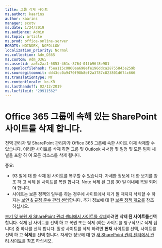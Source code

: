 ```yaml
---
title: 그룹 삭제 사이트
ms.author: kaarins
author: kaarins
manager: scotv
ms.date: 1/24/2019
ms.audience: Admin
ms.topic: article
ms.prod: office-online-server
ROBOTS: NOINDEX, NOFOLLOW
localization_priority: Normal
ms.collection: Adm_O365
ms.custom: Adm_O365
ms.assetid: aa6c2aa1-6853-461c-8764-01fb96f8e981
ms.openlocfilehash: f5ea115c0860ea698efe196ddca28755843e259b
ms.sourcegitcommit: dd43cc0a9470f98b8ef2a3787c823801d674c666
ms.translationtype: MT
ms.contentlocale: ko-KR
ms.lasthandoff: 02/12/2019
ms.locfileid: "29911562"
---
```

# <a name="delete-a-sharepoint-site-that-belongs-to-an-office-365-group"></a>Office 365 그룹에 속해 있는 SharePoint 사이트를 삭제 합니다.

전역 관리자 및 SharePoint 관리자가 Office 365 그룹에 속한 사이트 이제 삭제할 수 있습니다. 이러한 사이트를 삭제 하면 그룹 및 Outlook 사서함 및 일정 및 모든 팀이 채널을 포함 하 여 모든 리소스를 삭제 됩니다.
  
중요: 
- 93 일에 대 한 삭제 된 사이트를 복구할 수 있습니다. 자세한 정보에 대 한 보기를 참조 하 고 삭제 된 사이트를 복원 합니다. Note 삭제 된 그룹 30 일 이내에 복원 되어야 합니다. 
- 사이트는 보존 정책의 일부를 하는 경우에 사이트에서 제거 될 때까지 삭제할 수 하지는 [보안 &amp; 규정 준수 관리 센터](https://protection.office.com/?rfr=AdminCenter#/retention)합니다. 추가 정보에 대 한 [보존 정책 개요를](https://docs.microsoft.com/office365/securitycompliance/retention-policies#content-in-onedrive-accounts-and-sharepoint-sites) 참조 하십시오. 
  
[보기 및 복원 새 SharePoint 관리 센터에서 사이트를 삭제](https://docs.microsoft.com/sharepoint/view-and-restore-deleted-sites-in-new-admin-center)하려면 **삭제 된 사이트를**선택 합니다. 삭제 된 사이트를 선택 하 고 복원 또는 삭제 (하는 사이트를 영구적으로 삭제 됩니다) 중 하나를 선택 합니다. 활성 사이트를 삭제 하려면 **현재** 사이트를 선택, 사이트를 선택 하 고 **삭제**를 선택 합니다. 자세한 정보에 대 한 [새 SharePoint 관리 센터에서 관리 사이트](https://docs.microsoft.com/sharepoint/manage-sites-in-new-admin-center)를 참조 하십시오.
  

